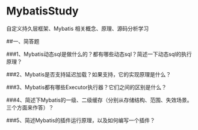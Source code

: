 # MybatisStudy
自定义持久层框架、Mybatis 相关概念、原理、源码分析学习

##一、简答题

###1、Mybatis动态sql是做什么的？都有哪些动态sql？简述一下动态sql的执行原理？

###2、Mybatis是否支持延迟加载？如果支持，它的实现原理是什么？

###3、Mybatis都有哪些Executor执行器？它们之间的区别是什么？

###4、简述下Mybatis的一级、二级缓存（分别从存储结构、范围、失效场景。三个方面来作答）？

###5、简述Mybatis的插件运行原理，以及如何编写一个插件？
